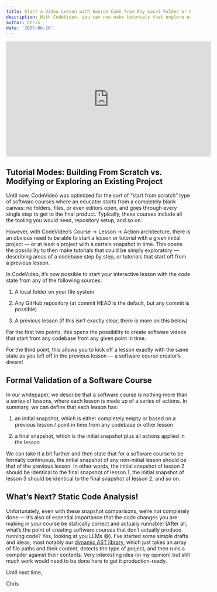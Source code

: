 ```yaml
---
title: Start a Video Lesson with Source Code from Any Local Folder or Remote Repository!
description: With CodeVideo, you can now make tutorials that explore existing codebases, or that start from a previous lesson, or any point in time!
author: Chris
date: '2025-06-26'
---
```


<iframe width="560" height="315" src="https://www.youtube.com/embed/7DK40-9KqEA?si=C_FL4iaWP4SAod7P" title="YouTube video player" frameborder="0" allow="accelerometer; autoplay; clipboard-write; encrypted-media; gyroscope; picture-in-picture; web-share" referrerpolicy="strict-origin-when-cross-origin" allowfullscreen></iframe>

## Tutorial Modes: Building From Scratch vs. Modifying or Exploring an Existing Project

Until now, CodeVideo was optimized for the sort of “start from scratch” type of software courses where an educator starts from a completely blank canvas: no folders, files, or even editors open, and goes through every single step to get to the final product. Typically, these courses include all the tooling you would need, repository setup, and so on.

However, with CodeVideo’s Course → Lesson → Action architecture, there is an obvious need to be able to start a lesson or tutorial with a given initial project — or at least a project with a certain snapshot in time. This opens the possibility to then make tutorials that could be simply exploratory — describing areas of a codebase step by step, or tutorials that start off from a previous lesson.

In CodeVideo, it’s now possible to start your interactive lesson with the code state from any of the following sources:

 1. A local folder on your file system

 2. Any GitHub repository (at commit HEAD is the default, but any commit is possible)

 3. A previous lesson (if this isn’t exactly clear, there is more on this below)

For the first two points, this opens the possibility to create software videos that start from any codebase from any given point in time.

For the third point, this allows you to kick off a lesson exactly with the same state as you left off in the previous lesson — a software course creator’s dream!

## Formal Validation of a Software Course

In our whitepaper, we describe that a software course is nothing more than a series of lessons, where each lesson is made up of a series of actions. In summary, we can define that each lesson has:

 1. an initial snapshot, which is either completely empty or based on a previous lesson / point in time from any codebase or other lesson

 2. a final snapshot, which is the initial snapshot plus all actions applied in the lesson

We can take it a bit further and then state that for a software course to be formally continuous, the initial snapshot of any non-initial lesson should be that of the previous lesson. In other words, the initial snapshot of lesson 2 should be identical to the final snapshot of lesson 1, the initial snapshot of lesson 3 should be identical to the final snapshot of lesson 2, and so on.

## What’s Next? Static Code Analysis!

Unfortunately, even with these snapshot comparisons, we’re not completely done — it’s also of essential importance that the code changes you are making in your course be statically correct and actually runnable! (After all, what’s the point of creating software courses that don’t actually produce running code? Yes, looking at you LLMs 😄). I’ve started some simple drafts and ideas, most notably our [dynamic AST library](https://github.com/codevideo/codevideo-dynamic-ast), which just takes an array of file paths and their content, detects the type of project, and then runs a compiler against their contents. Very interesting idea (in my opinion) but still much work would need to be done here to get it production-ready.

Until next time,

Chris
